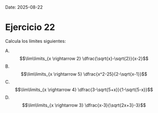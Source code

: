 Date: 2025-08-22

# Ejercicio 22


Calcula los límites siguientes:

A.  $$\lim\limits_{x \rightarrow 2} \dfrac{\sqrt{x}-\sqrt{2}}{x-2}$$
B.  $$\lim\limits_{x \rightarrow 5} \dfrac{x^2-25}{2-\sqrt{x-1}}$$
C.  $$\lim\limits_{x \rightarrow 4} \dfrac{3-\sqrt{5+x}}{1-\sqrt{5-x}}$$
D.  $$\lim\limits_{x \rightarrow 3} \dfrac{x-3}{\sqrt{2x+3}-3}$$
